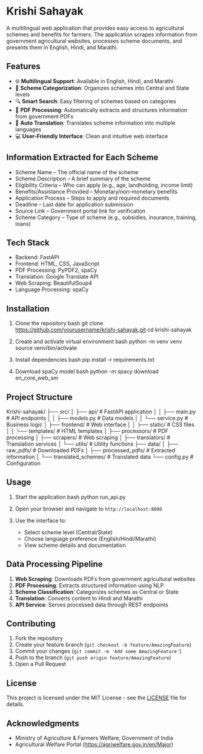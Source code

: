 # Krishi Sahayak

A multilingual web application that provides easy access to agricultural schemes and benefits for farmers. The application scrapes information from government agricultural websites, processes scheme documents, and presents them in English, Hindi, and Marathi.

## Features

- 🌐 **Multilingual Support**: Available in English, Hindi, and Marathi
- 📑 **Scheme Categorization**: Organizes schemes into Central and State levels
- 🔍 **Smart Search**: Easy filtering of schemes based on categories
- 📄 **PDF Processing**: Automatically extracts and structures information from government PDFs
- 🔄 **Auto Translation**: Translates scheme information into multiple languages
- 💻 **User-Friendly Interface**: Clean and intuitive web interface

## Information Extracted for Each Scheme

- Scheme Name – The official name of the scheme
- Scheme Description – A brief summary of the scheme
- Eligibility Criteria – Who can apply (e.g., age, landholding, income limit)
- Benefits/Assistance Provided – Monetary/non-monetary benefits
- Application Process – Steps to apply and required documents
- Deadline – Last date for application submission
- Source Link – Government portal link for verification
- Scheme Category – Type of scheme (e.g., subsidies, insurance, training, loans)

## Tech Stack

- Backend: FastAPI
- Frontend: HTML, CSS, JavaScript
- PDF Processing: PyPDF2, spaCy
- Translation: Google Translate API
- Web Scraping: BeautifulSoup4
- Language Processing: spaCy

## Installation

1. Clone the repository
bash
git clone https://github.com/yourusername/krishi-sahayak.git
cd krishi-sahayak


2. Create and activate virtual environment
bash
python -m venv venv
source venv/bin/activate


3. Install dependencies
bash
pip install -r requirements.txt


4. Download spaCy model
bash
python -m spacy download en_core_web_sm


## Project Structure

Krishi-sahayak/
├── src/
│ ├── api/ # FastAPI application
│ │ ├── main.py # API endpoints
│ │ ├── models.py # Data models
│ │ └── service.py # Business logic
│ ├── frontend/ # Web interface
│ │ ├── static/ # CSS files
│ │ └── templates/ # HTML templates
│ ├── processors/ # PDF processing
│ ├── scrapers/ # Web scraping
│ ├── translators/ # Translation services
│ └── utils/ # Utility functions
├── data/
│ ├── raw_pdfs/ # Downloaded PDFs
│ ├── processed_pdfs/ # Extracted information
│ └── translated_schemes/ # Translated data
└── config.py # Configuration

## Usage

1. Start the application
bash
python run_api.py


2. Open your browser and navigate to `http://localhost:8000`

3. Use the interface to:
   - Select scheme level (Central/State)
   - Choose language preference (English/Hindi/Marathi)
   - View scheme details and documentation

## Data Processing Pipeline

1. **Web Scraping**: Downloads PDFs from government agricultural websites
2. **PDF Processing**: Extracts structured information using NLP
3. **Scheme Classification**: Categorizes schemes as Central or State
4. **Translation**: Converts content to Hindi and Marathi
5. **API Service**: Serves processed data through REST endpoints

## Contributing

1. Fork the repository
2. Create your feature branch (`git checkout -b feature/AmazingFeature`)
3. Commit your changes (`git commit -m 'Add some AmazingFeature'`)
4. Push to the branch (`git push origin feature/AmazingFeature`)
5. Open a Pull Request

## License

This project is licensed under the MIT License - see the [LICENSE](LICENSE) file for details.

## Acknowledgments

- Ministry of Agriculture & Farmers Welfare, Government of India
- Agricultural Welfare Portal (https://agriwelfare.gov.in/en/Major)
